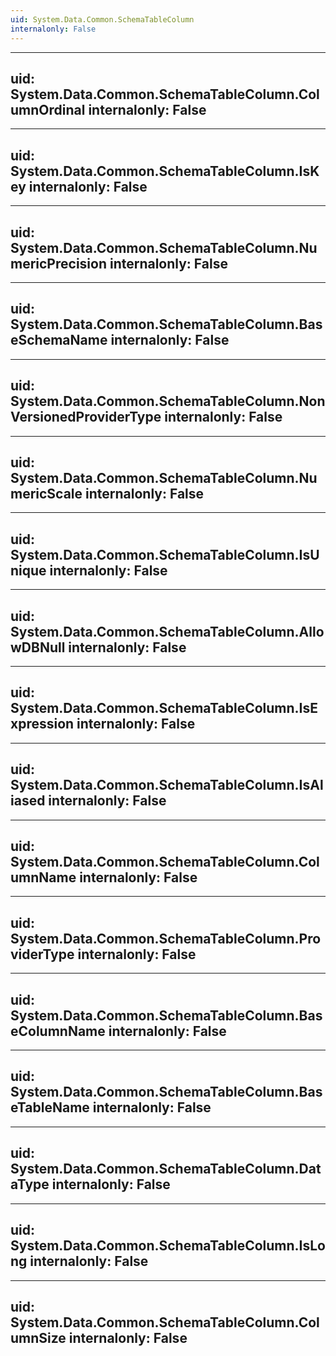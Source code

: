 ```yaml
---
uid: System.Data.Common.SchemaTableColumn
internalonly: False
---
```


---
uid: System.Data.Common.SchemaTableColumn.ColumnOrdinal
internalonly: False
---

---
uid: System.Data.Common.SchemaTableColumn.IsKey
internalonly: False
---

---
uid: System.Data.Common.SchemaTableColumn.NumericPrecision
internalonly: False
---

---
uid: System.Data.Common.SchemaTableColumn.BaseSchemaName
internalonly: False
---

---
uid: System.Data.Common.SchemaTableColumn.NonVersionedProviderType
internalonly: False
---

---
uid: System.Data.Common.SchemaTableColumn.NumericScale
internalonly: False
---

---
uid: System.Data.Common.SchemaTableColumn.IsUnique
internalonly: False
---

---
uid: System.Data.Common.SchemaTableColumn.AllowDBNull
internalonly: False
---

---
uid: System.Data.Common.SchemaTableColumn.IsExpression
internalonly: False
---

---
uid: System.Data.Common.SchemaTableColumn.IsAliased
internalonly: False
---

---
uid: System.Data.Common.SchemaTableColumn.ColumnName
internalonly: False
---

---
uid: System.Data.Common.SchemaTableColumn.ProviderType
internalonly: False
---

---
uid: System.Data.Common.SchemaTableColumn.BaseColumnName
internalonly: False
---

---
uid: System.Data.Common.SchemaTableColumn.BaseTableName
internalonly: False
---

---
uid: System.Data.Common.SchemaTableColumn.DataType
internalonly: False
---

---
uid: System.Data.Common.SchemaTableColumn.IsLong
internalonly: False
---

---
uid: System.Data.Common.SchemaTableColumn.ColumnSize
internalonly: False
---
